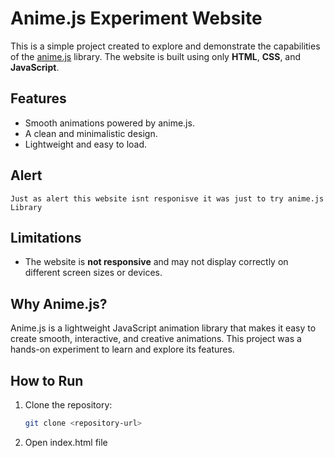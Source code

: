 # Anime.js Experiment Website

This is a simple project created to explore and demonstrate the capabilities of the [anime.js](https://animejs.com/) library. The website is built using only **HTML**, **CSS**, and **JavaScript**.

## Features

- Smooth animations powered by anime.js.
- A clean and minimalistic design.
- Lightweight and easy to load.

## Alert

```
Just as alert this website isnt responisve it was just to try anime.js Library
```

## Limitations

- The website is **not responsive** and may not display correctly on different screen sizes or devices.

## Why Anime.js?

Anime.js is a lightweight JavaScript animation library that makes it easy to create smooth, interactive, and creative animations. This project was a hands-on experiment to learn and explore its features.

## How to Run

1. Clone the repository:
   ```bash
   git clone <repository-url>
   ```
2. Open index.html file
